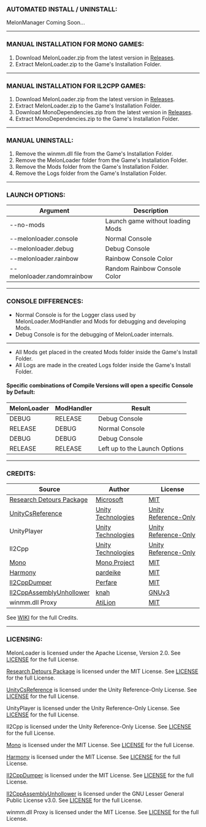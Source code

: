 ### AUTOMATED INSTALL / UNINSTALL:
MelonManager Coming Soon...

---
	
### MANUAL INSTALLATION FOR MONO GAMES:

1.  Download MelonLoader.zip from the latest version in [Releases](https://github.com/HerpDerpinstine/MelonLoader/releases).
2.  Extract MelonLoader.zip to the Game's Installation Folder.

---

### MANUAL INSTALLATION FOR IL2CPP GAMES:

1.  Download MelonLoader.zip from the latest version in [Releases](https://github.com/HerpDerpinstine/MelonLoader/releases).
2.  Extract MelonLoader.zip to the Game's Installation Folder.
3.  Download MonoDependencies.zip from the latest version in [Releases](https://github.com/HerpDerpinstine/MelonLoader/releases).
4.  Extract MonoDependencies.zip to the Game's Installation Folder.

---

### MANUAL UNINSTALL:

1. Remove the winmm.dll file from the Game's Installation Folder.
2. Remove the MelonLoader folder from the Game's Installation Folder.
3. Remove the Mods folder from the Game's Installation Folder.
4. Remove the Logs folder from the Game's Installation Folder.

---

### LAUNCH OPTIONS:

| Argument              | Description                              |
| --------------------- | ---------------------------------------- |
| --no-mods             | Launch game without loading Mods         |
| --melonloader.console | Normal Console                           |
| --melonloader.debug   | Debug Console                            |
| --melonloader.rainbow | Rainbow Console Color                |
| --melonloader.randomrainbow | Random Rainbow Console Color |

---

### CONSOLE DIFFERENCES:

- Normal Console is for the Logger class used by MelonLoader.ModHandler and Mods for debugging and developing Mods.
- Debug Console is for the debugging of MelonLoader internals.

---

- All Mods get placed in the created Mods folder inside the Game's Install Folder.
- All Logs are made in the created Logs folder inside the Game's Install Folder.

#### Specific combinations of Compile Versions will open a specific Console by Default:

| MelonLoader | ModHandler | Result                        |
| ----------- | ---------- | ----------------------------- |
| DEBUG       | RELEASE    | Debug Console                 |
| RELEASE     | DEBUG      | Normal Console                |
| DEBUG       | DEBUG      | Debug Console                 |
| RELEASE     | RELEASE    | Left up to the Launch Options |

---

### CREDITS:

| Source | Author | License |
| ----------- | ---------- | ---------- |
| [Research Detours Package](https://github.com/microsoft/Detours) | [Microsoft](https://github.com/microsoft) | [MIT](https://github.com/HerpDerpinstine/MelonLoader/blob/master/MelonLoader/detours/LICENSE.md) |
| [UnityCsReference](https://github.com/Unity-Technologies/UnityCsReference) | [Unity Technologies](https://github.com/Unity-Technologies) | [Unity Reference-Only](https://unity3d.com/legal/licenses/Unity_Reference_Only_License) |
| UnityPlayer | [Unity Technologies](https://github.com/Unity-Technologies) | [Unity Reference-Only](https://unity3d.com/legal/licenses/Unity_Reference_Only_License) |
| Il2Cpp | [Unity Technologies](https://github.com/Unity-Technologies) | [Unity Reference-Only](https://unity3d.com/legal/licenses/Unity_Reference_Only_License) |
| [Mono](https://github.com/mono/mono) | [Mono Project](https://github.com/mono) | [MIT](https://github.com/mono/mono/blob/master/LICENSE) |
| [Harmony](https://github.com/pardeike/Harmony) | [pardeike](https://github.com/pardeike) | [MIT](https://github.com/HerpDerpinstine/MelonLoader/blob/master/MelonLoader.ModHandler/Harmony/LICENSE) |
| [Il2CppDumper](https://github.com/Perfare/Il2CppDumper) | [Perfare](https://github.com/Perfare) | [MIT](https://github.com/Perfare/Il2CppDumper/blob/master/LICENSE) |
| [Il2CppAssemblyUnhollower](https://github.com/knah/Il2CppAssemblyUnhollower) | [knah](https://github.com/knah) | [GNUv3](https://github.com/knah/Il2CppAssemblyUnhollower/blob/master/LICENSE) |
| winmm.dll Proxy | [AtiLion](https://github.com/AtiLion) | [MIT](https://github.com/HerpDerpinstine/MelonLoader/blob/master/AtiLion_LICENSE) |

See [WIKI](https://melonwiki.xyz/#/credits) for the full Credits.

---

### LICENSING:

MelonLoader is licensed under the Apache License, Version 2.0. See [LICENSE](https://github.com/HerpDerpinstine/MelonLoader/blob/master/LICENSE) for the full License.

[Research Detours Package](https://github.com/microsoft/Detours) is licensed under the MIT License. See [LICENSE](https://github.com/HerpDerpinstine/MelonLoader/blob/master/MelonLoader/detours/LICENSE.md) for the full License.

[UnityCsReference](https://github.com/Unity-Technologies/UnityCsReference) is licensed under the Unity Reference-Only License. See [LICENSE](https://unity3d.com/legal/licenses/Unity_Reference_Only_License) for the full License.

UnityPlayer is licensed under the Unity Reference-Only License. See [LICENSE](https://unity3d.com/legal/licenses/Unity_Reference_Only_License) for the full License.

Il2Cpp is licensed under the Unity Reference-Only License. See [LICENSE](https://unity3d.com/legal/licenses/Unity_Reference_Only_License) for the full License.

[Mono](https://github.com/mono/mono) is licensed under the MIT License. See [LICENSE](https://github.com/mono/mono/blob/master/LICENSE) for the full License.

[Harmony](https://github.com/pardeike/Harmony) is licensed under the MIT License. See [LICENSE](https://github.com/HerpDerpinstine/MelonLoader/blob/master/MelonLoader.ModHandler/Harmony/LICENSE) for the full License.

[Il2CppDumper](https://github.com/Perfare/Il2CppDumper) is licensed under the MIT License. See [LICENSE](https://github.com/Perfare/Il2CppDumper/blob/master/LICENSE) for the full License.

[Il2CppAssemblyUnhollower](https://github.com/knah/Il2CppAssemblyUnhollower) is licensed under the GNU Lesser General Public License v3.0. See [LICENSE](https://github.com/knah/Il2CppAssemblyUnhollower/blob/master/LICENSE) for the full License.

winmm.dll Proxy is licensed under the MIT License. See [LICENSE](https://github.com/HerpDerpinstine/MelonLoader/blob/master/AtiLion_LICENSE) for the full License.
